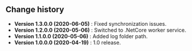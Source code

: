 Change history
--------------

* **Version 1.3.0.0 (2020-06-05)** : Fixed synchronization issues.
* **Version 1.2.0.0 (2020-05-06)** : Switched to .NetCore worker service.
* **Version 1.1.0.0 (2020-05-06)** : Added log folder path.
* **Version 1.0.0.0 (2020-04-19)** : 1.0 release.